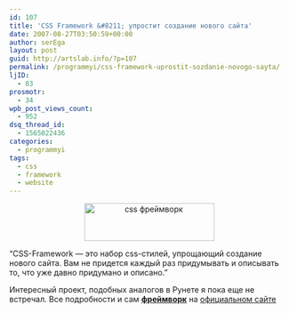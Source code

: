 ```yaml
---
id: 107
title: 'CSS Framework &#8211; упростит создание нового сайта'
date: 2007-08-27T03:50:59+00:00
author: serEga
layout: post
guid: http://artslab.info/?p=107
permalink: /programmyi/css-framework-uprostit-sozdanie-novogo-sayta/
ljID:
  - 83
prosmotr:
  - 34
wpb_post_views_count:
  - 952
dsq_thread_id:
  - 1565022436
categories:
  - programmyi
tags:
  - css
  - framework
  - website
---
```

<center>
  <a href="http://artslab.info/wp-content/uploads/css_framework.jpg"><img src="http://artslab.info/wp-content/uploads/css_framework.jpg" alt="css фреймворк" title="css_framework" width="234" height="68" class="alignnone size-full wp-image-1357" /></a>
</center>

&#8220;CSS-Framework — это набор css-стилей, упрощающий создание нового сайта. Вам не придется каждый раз придумывать и описывать то, что уже давно придумано и описано.&#8221;

Интересный проект, подобных аналогов в Рунете я пока еще не встречал. Все подробности и сам <a href="http://ru.wikipedia.org/wiki/Framework" title="Что такое фреимворк" target="_blank"><strong>фреймворк</strong></a> на [официальном сайте](http://css-framework.ru/ "css framework")